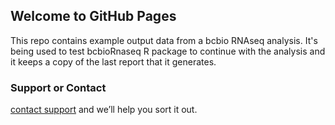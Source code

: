 ## Welcome to GitHub Pages

This repo contains example output data from a bcbio RNAseq analysis. It's being used to test bcbioRnaseq R package to continue with the analysis and it keeps a copy of the last report that it generates.

### Support or Contact

[contact support](https://github.com/hbc/bcbioRnaseq) and we’ll help you sort it out.
